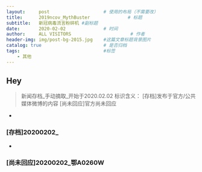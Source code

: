 ```yaml
---
layout:     post                    # 使用的布局（不需要改）
title:      2019ncov_MythBuster              # 标题 
subtitle:   新冠病毒流言粉碎机 #副标题
date:       2020-02-02              # 时间
author:     ALL VISITORS                      # 作者
header-img: img/post-bg-2015.jpg    #这篇文章标题背景图片
catalog: true                       # 是否归档
tags:                               #标签
    - 其他
---
```


## Hey
>新闻存档_手动摘取_开始于2020.02.02
>标识含义：
>[存档]发布于官方/公共媒体微博的内容
>[尚未回应]官方尚未回应

* 
### [存档]20200202_
* 
### [尚未回应]20200202_鄂A0260W



